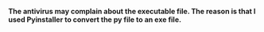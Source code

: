 **The antivirus may complain about the executable file. The reason is that I used Pyinstaller to convert the py file to an exe file.**
